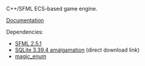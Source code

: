 C++/SFML ECS-based game engine.

[Documentation](docs/docs.md)

Dependencies:
- [SFML 2.5.1](https://github.com/SFML/SFML/releases/tag/2.5.1)
- [SQLite 3.39.4 amalgamation](http://www.sqlite.org/2022/sqlite-amalgamation-3390400.zip) (direct download link)
- [magic_enum](https://github.com/Neargye/magic_enum/releases/tag/v0.8.2)

